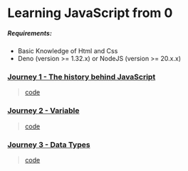 # Learning JavaScript from 0

<!-- TODO: Try use html -->
##### Requirements: 
- Basic Knowledge of Html and Css
- Deno (version >= 1.32.x) or NodeJS (version >= 20.x.x)

### [Journey 1 - The history behind JavaScript](src/1/README.md)
 > [code](src/1/javascript.js)
### [Journey 2 - Variable](src/2/README.md)
 > [code](src/2/variable.js)
### [Journey 3 - Data Types](src/3/README.md)
> [code](src/3/data-types.js)